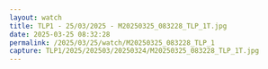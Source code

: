 ```yaml
---
layout: watch
title: TLP1 - 25/03/2025 - M20250325_083228_TLP_1T.jpg
date: 2025-03-25 08:32:28
permalink: /2025/03/25/watch/M20250325_083228_TLP_1
capture: TLP1/2025/202503/20250324/M20250325_083228_TLP_1T.jpg
---
```

